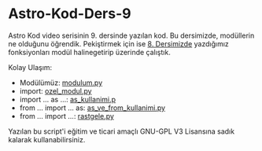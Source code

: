 # Astro-Kod-Ders-9
Astro Kod video serisinin 9. dersinde yazılan kod. Bu dersimizde, modüllerin ne olduğunu öğrendik. Pekiştirmek için ise [8. Dersimizde](https://www.youtube.com/watch?v=LKxAltizJcE&t=4s) yazdığımız fonksiyonları modül halinegetirip üzerinde çalıştık.

Kolay Ulaşım:
- Modülümüz: [modulum.py](https://github.com/astrokod/Astro-Kod-Ders-9/blob/master/modulum.py)
- import: [ozel_modul.py](https://github.com/astrokod/Astro-Kod-Ders-9/blob/master/ozel_modul.py)
- import ... as ...: [as_kullanimi.p](https://github.com/astrokod/Astro-Kod-Ders-9/blob/master/as_kullanimi.py)
- from ... import ... as: [as_ve_from_kullanimi.py](https://github.com/astrokod/Astro-Kod-Ders-9/blob/master/as_ve_from_kullanimi.py)
- from ... import ...: [rastgele.py](https://github.com/astrokod/Astro-Kod-Ders-9/blob/master/rastgele.py)


Yazılan bu script'i eğitim ve ticari amaçlı GNU-GPL V3 Lisansına sadık kalarak kullanabilirsiniz.
